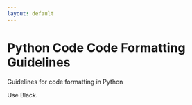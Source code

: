 ```yaml
---
layout: default
---
```


# Python Code Code Formatting Guidelines

Guidelines for code formatting in Python

Use Black.
